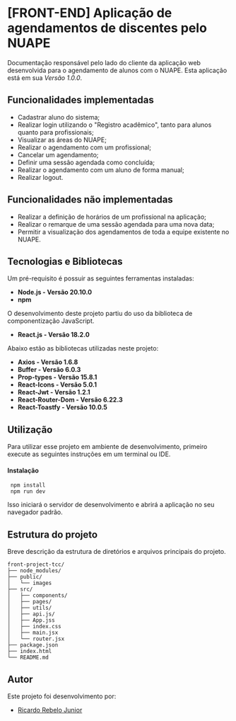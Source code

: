 # [FRONT-END] Aplicação de agendamentos de discentes pelo NUAPE

Documentação responsável pelo lado do cliente da aplicação web desenvolvida para o agendamento de alunos com o NUAPE. Esta aplicação está em sua _Versão 1.0.0_.

## Funcionalidades implementadas

- Cadastrar aluno do sistema;
- Realizar login utilizando o "Registro acadêmico", tanto para alunos quanto para profissionais;
- Visualizar as áreas do NUAPE;
- Realizar o agendamento com um profissional;
- Cancelar um agendamento;
- Definir uma sessão agendada como concluída;
- Realizar o agendamento com um aluno de forma manual;
- Realizar logout.

## Funcionalidades não implementadas

- Realizar a definição de horários de um profissional na aplicação;
- Realizar o remarque de uma sessão agendada para uma nova data;
- Permitir a visualização dos agendamentos de toda a equipe existente no NUAPE.

## Tecnologias e Bibliotecas

Um pré-requisito é possuir as seguintes ferramentas instaladas:

- **Node.js - Versão 20.10.0**
- **npm**

O desenvolvimento deste projeto partiu do uso da biblioteca de componentização JavaScript.

- **React.js - Versão 18.2.0**

Abaixo estão as bibliotecas utilizadas neste projeto:

- **Axios - Versão 1.6.8**
- **Buffer - Versão 6.0.3**
- **Prop-types - Versão 15.8.1**
- **React-Icons - Versão 5.0.1**
- **React-Jwt - Versão 1.2.1**
- **React-Router-Dom - Versão 6.22.3**
- **React-Toastfy - Versão 10.0.5**

## Utilização

Para utilizar esse projeto em ambiente de desenvolvimento, primeiro execute as seguintes instruções em um terminal ou IDE.

#### Instalação

```http
 npm install
 npm run dev
```

Isso iniciará o servidor de desenvolvimento e abrirá a aplicação no seu navegador padrão.

## Estrutura do projeto

Breve descrição da estrutura de diretórios e arquivos principais do projeto.

```http
front-project-tcc/
├── node_modules/
├── public/
│   └── images
├── src/
│   ├── components/
│   ├── pages/
│   ├── utils/
│   ├── api.js/
│   ├── App.jss
│   ├── index.css
│   ├── main.jsx
│   └── router.jsx
├── package.json
├── index.html
└── README.md
```

## Autor

Este projeto foi desenvolvimento por:

- [Ricardo Rebelo Junior](https://www.linkedin.com/in/rrebelojr/)
